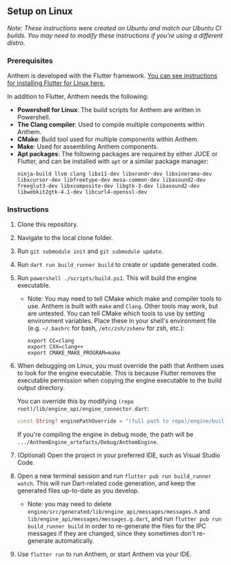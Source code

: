 ## Setup on Linux

_Note: These instructions were created on Ubuntu and match our Ubuntu CI builds. You may need to modify these  instructions if you're using a different distro._

### Prerequisites

Anthem is developed with the Flutter framework. [You can see instructions for installing Flutter for Linux here.](https://docs.flutter.dev/get-started/install/linux)

In addition to Flutter, Anthem needs the following:

- **Powershell for Linux**: The build scripts for Anthem are written in Powershell.
- **The Clang compiler**: Used to compile multiple components within Anthem.
- **CMake**: Build tool used for multiple components within Anthem.
- **Make**: Used for assembling Anthem components.
- **Apt packages**: The following packages are required by either JUCE or Flutter, and can be installed with `apt` or a similar package manager:
    ```
    ninja-build llvm clang libx11-dev libxrandr-dev libxinerama-dev libxcursor-dev libfreetype-dev mesa-common-dev libasound2-dev freeglut3-dev libxcomposite-dev libgtk-3-dev libasound2-dev libwebkit2gtk-4.1-dev libcurl4-openssl-dev
    ```

### Instructions

1. Clone this repository.
2. Navigate to the local clone folder.
3. Run `git submodule init` and `git submodule update`.
4. Run `dart run build_runner build` to create or update generated code.
5. Run `powershell ./scripts/build.ps1`. This will build the engine executable.
    - Note: You may need to tell CMake which make and compiler tools to use. Anthem is built with `make` and `Clang`. Other tools may work, but are untested. You can tell CMake which tools to use by setting environment variables. Place these in your shell's environment file (e.g. `~/.bashrc` for bash, `/etc/zsh/zshenv` for zsh, etc.):
        ```
        export CC=clang
        export CXX=clang++
        export CMAKE_MAKE_PROGRAM=make
        ```
6. When debugging on Linux, you must override the path that Anthem uses to look for the engine executable. This is because Flutter removes the executable permission when copying the engine executable to the build output directory.

    You can override this by modifying `(repo root)/lib/engine_api/engine_connector.dart`:
    ```dart
    const String? enginePathOverride = "(full path to repo)/engine/build/AnthemEngine_artefacts/AnthemEngine";
    ```

    If you're compiling the engine in debug mode, the path will be `.../AnthemEngine_artefacts/Debug/AnthemEngine`.
7. (Optional) Open the project in your preferred IDE, such as Visual Studio Code.
8. Open a new terminal session and run `flutter pub run build_runner watch`. This will run Dart-related code generation, and keep the generated files up-to-date as you develop.
   - Note: you may need to delete `engine/src/generated/lib/engine_api/messages/messages.h` and `lib/engine_api/messages/messages.g.dart`, and run `flutter pub run build_runner build` in order to re-generate the files for the IPC messages if they are changed, since they sometimes don't re-generate automatically.
9. Use `flutter run` to run Anthem, or start Anthem via your IDE.
